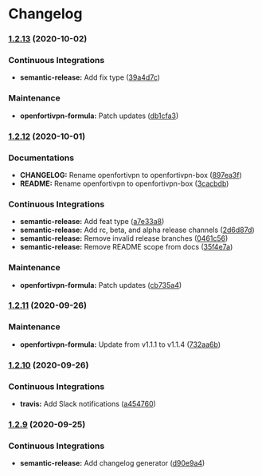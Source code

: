 # Changelog

### [1.2.13](https://github.com/extra2000/openfortivpn-box/compare/v1.2.12...v1.2.13) (2020-10-02)


### Continuous Integrations

* **semantic-release:** Add fix type ([39a4d7c](https://github.com/extra2000/openfortivpn-box/commit/39a4d7c21f44d741550266d99f7de1b6ee1c9779))


### Maintenance

* **openfortivpn-formula:** Patch updates ([db1cfa3](https://github.com/extra2000/openfortivpn-box/commit/db1cfa374c173c0757574331be49faf8384a87f9))

### [1.2.12](https://github.com/extra2000/openfortivpn/compare/v1.2.11...v1.2.12) (2020-10-01)


### Documentations

* **CHANGELOG:** Rename openfortivpn to openfortivpn-box ([897ea3f](https://github.com/extra2000/openfortivpn/commit/897ea3f46b13996c72957cc69e844210c4f5be6b))
* **README:** Rename openfortivpn to openfortivpn-box ([3cacbdb](https://github.com/extra2000/openfortivpn/commit/3cacbdb34a0864deaa908d9b19b70591354c0452))


### Continuous Integrations

* **semantic-release:** Add feat type ([a7e33a8](https://github.com/extra2000/openfortivpn/commit/a7e33a8040d83b7fea41315e30f5f061ef60d682))
* **semantic-release:** Add rc, beta, and alpha release channels ([2d6d87d](https://github.com/extra2000/openfortivpn/commit/2d6d87d7d68ed35cf398815915d022449131edb3))
* **semantic-release:** Remove invalid release branches ([0461c56](https://github.com/extra2000/openfortivpn/commit/0461c568a5ff8e1c054ae3f0a10e7686421a0e94))
* **semantic-release:** Remove README scope from docs ([35f4e7a](https://github.com/extra2000/openfortivpn/commit/35f4e7a4088261bb3cc884cbb88afb35a5cc973a))


### Maintenance

* **openfortivpn-formula:** Patch updates ([cb735a4](https://github.com/extra2000/openfortivpn/commit/cb735a468fd5b61038a21b9b9dee2d717380dc2e))

### [1.2.11](https://github.com/extra2000/openfortivpn-box/compare/v1.2.10...v1.2.11) (2020-09-26)


### Maintenance

* **openfortivpn-formula:** Update from v1.1.1 to v1.1.4 ([732aa6b](https://github.com/extra2000/openfortivpn-box/commit/732aa6b093f2995e3a7817abd53d1a0239c57ed5))

### [1.2.10](https://github.com/extra2000/openfortivpn-box/compare/v1.2.9...v1.2.10) (2020-09-26)


### Continuous Integrations

* **travis:** Add Slack notifications ([a454760](https://github.com/extra2000/openfortivpn-box/commit/a454760566e673a1e3ae88e3792706b5102e792e))

### [1.2.9](https://github.com/extra2000/openfortivpn-box/compare/v1.2.8...v1.2.9) (2020-09-25)


### Continuous Integrations

* **semantic-release:** Add changelog generator ([d90e9a4](https://github.com/extra2000/openfortivpn-box/commit/d90e9a4fa6bcd30d73f972a3b6f07b0da357be76))
